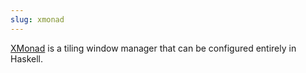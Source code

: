 ```yaml
---
slug: xmonad
---
```


[XMonad](https://xmonad.org/) is a tiling window manager that can be configured entirely in Haskell.
